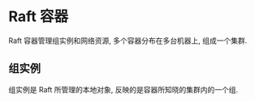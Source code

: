 # Raft 容器

Raft 容器管理组实例和网络资源, 多个容器分布在多台机器上, 组成一个集群.

## 组实例

组实例是 Raft 所管理的本地对象, 反映的是容器所知晓的集群内的一个组.
